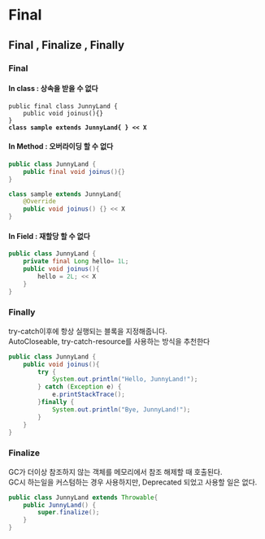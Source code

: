 # Final

## Final , Finalize , Finally

### Final

#### In class : 상속을 받을 수 없다

<pre class="language-java"><code class="lang-java">public final class JunnyLand {
    public void joinus(){}
}
<strong>class sample extends JunnyLand{ } &#x3C;&#x3C; X
</strong></code></pre>

#### In Method : 오버라이딩 할 수 없다

```java
public class JunnyLand {
    public final void joinus(){}
}

class sample extends JunnyLand{
    @Override
    public void joinus() {} << X
}
```

#### In Field : 재할당 할 수 없다&#x20;

```java
public class JunnyLand {
    private final Long hello= 1L;
    public void joinus(){
        hello = 2L; << X
    }
}

```

### Finally

try-catch이후에 항상 실행되는 블록을 지정해줍니다.\
AutoCloseable, try-catch-resource를 사용하는 방식을 추천한다

```java
public class JunnyLand {
    public void joinus(){
        try {
            System.out.println("Hello, JunnyLand!");
        } catch (Exception e) {
            e.printStackTrace();
        }finally {
            System.out.println("Bye, JunnyLand!");
        }
    }
}
```

### Finalize

GC가 더이상 참조하지 않는 객체를 메모리에서 참조 해제할 때 호출된다.\
GC시 하는일을 커스텀하는 경우 사용하지만, Deprecated 되었고 사용할 일은 없다.

```java
public class JunnyLand extends Throwable{
    public JunnyLand() {
        super.finalize();
    }
}
```

